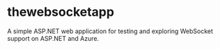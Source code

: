 # thewebsocketapp
A simple ASP.NET web application for testing and exploring WebSocket support on ASP.NET and Azure.
